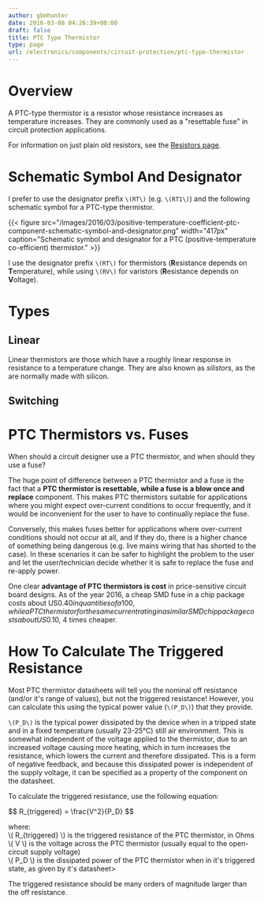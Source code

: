 ```yaml
---
author: gbmhunter
date: 2016-03-08 04:26:39+00:00
draft: false
title: PTC Type Thermistor
type: page
url: /electronics/components/circuit-protection/ptc-type-thermistor
---
```


# Overview

A PTC-type thermistor is a resistor whose resistance increases as temperature increases. They are commonly used as a "resettable fuse" in circuit protection applications.

For information on just plain old resistors, see the [Resistors page](/electronics/components/resistors).

# Schematic Symbol And Designator

I prefer to use the designator prefix `\(RT\)` (e.g. `\(RT1\)`) and the following schematic symbol for a PTC-type thermistor. 

{{< figure src="/images/2016/03/positive-temperature-coefficient-ptc-component-schematic-symbol-and-designator.png" width="417px" caption="Schematic symbol and designator for a PTC (positive-temperature co-efficient) thermistor."  >}}

I use the designator prefix `\(RT\)` for thermistors (**R**esistance depends on **T**emperature), while using `\(RV\)` for varistors (**R**esistance depends on **V**oltage).

# Types

## Linear

Linear thermistors are those which have a roughly linear response in resistance to a temperature change. They are also known as _silistors_, as the are normally made with silicon.

## Switching

# PTC Thermistors vs. Fuses

When should a circuit designer use a PTC thermistor, and when should they use a fuse?

The huge point of difference between a PTC thermistor and a fuse is the fact that a **PTC thermistor is resettable, while a fuse is a blow once and replace** component. This makes PTC thermistors suitable for applications where you might expect over-current conditions to occur frequently, and it would be inconvenient for the user to have to continually replace the fuse.

Conversely, this makes fuses better for applications where over-current conditions should not occur at all, and if they do, there is a higher chance of something being dangerous (e.g. live mains wiring that has shorted to the case). In these scenarios it can be safer to highlight the problem to the user and let the user/technician decide whether it is safe to replace the fuse and re-apply power.

One clear **advantage of PTC thermistors is cost** in price-sensitive circuit board designs. As of the year 2016, a cheap SMD fuse in a chip package costs about US$0.40 in quantities of a 100, while a PTC thermistor for the same current rating in a similar SMD chip package costs about US$0.10, 4 times cheaper.

# How To Calculate The Triggered Resistance

Most PTC thermistor datasheets will tell you the nominal off resistance (and/or it's range of values), but not the triggered resistance! However, you can calculate this using the typical power value (`\(P_D\)`) that they provide.

`\(P_D\)` is the typical power dissipated by the device when in a tripped state and in a fixed temperature (usually 23-25°C) still air environment. This is somewhat independent of the voltage applied to the thermistor, due to an increased voltage causing more heating, which in turn increases the resistance, which lowers the current and therefore dissipated. This is a form of negative feedback, and because this dissipated power is independent of the supply voltage, it can be specified as a property of the component on the datasheet.

To calculate the triggered resistance, use the following equation:

<div>$$ R_{triggered} = \frac{V^2}{P_D} $$</div>

<p class="centered">
    where:<br>
    \( R_{triggered} \) is the triggered resistance of the PTC thermistor, in Ohms<br>
    \( V \) is the voltage across the PTC thermistor (usually equal to the open-circuit supply voltage)<br>
    \( P_D \) is the dissipated power of the PTC thermistor when in it's triggered state, as given by it's datasheet><br>
</p>

The triggered resistance should be many orders of magnitude larger than the off resistance.
